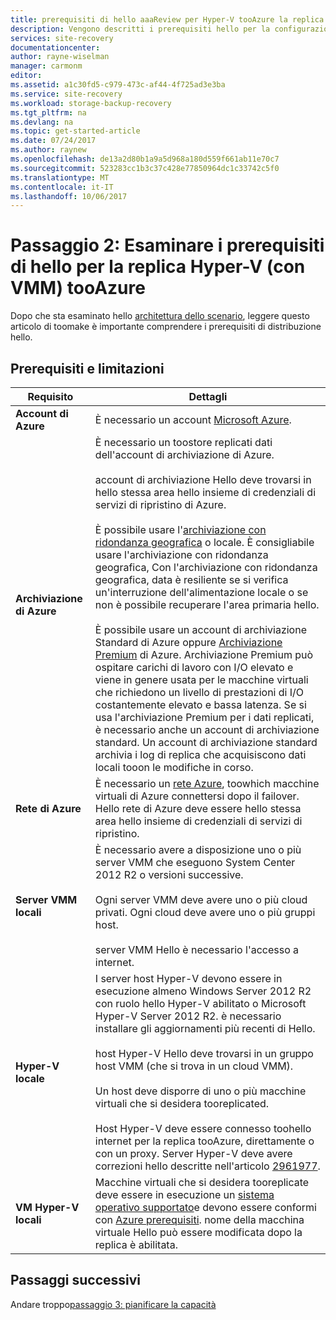 ```yaml
---
title: prerequisiti di hello aaaReview per Hyper-V tooAzure la replica (con System Center VMM) usando Azure Site Recovery | Documenti Microsoft
description: Vengono descritti i prerequisiti hello per la configurazione di replica, il failover e il ripristino delle macchine virtuali di Hyper-V locale nel tooAzure cloud VMM, con Azure Site Recovery
services: site-recovery
documentationcenter: 
author: rayne-wiselman
manager: carmonm
editor: 
ms.assetid: a1c30fd5-c979-473c-af44-4f725ad3e3ba
ms.service: site-recovery
ms.workload: storage-backup-recovery
ms.tgt_pltfrm: na
ms.devlang: na
ms.topic: get-started-article
ms.date: 07/24/2017
ms.author: raynew
ms.openlocfilehash: de13a2d80b1a9a5d968a180d559f661ab11e70c7
ms.sourcegitcommit: 523283cc1b3c37c428e77850964dc1c33742c5f0
ms.translationtype: MT
ms.contentlocale: it-IT
ms.lasthandoff: 10/06/2017
---
```

# <a name="step-2-review-hello-prerequisites-for-hyper-v-with-vmm-tooazure-replication"></a>Passaggio 2: Esaminare i prerequisiti di hello per la replica Hyper-V (con VMM) tooAzure

Dopo che sta esaminato hello [architettura dello scenario](vmm-to-azure-walkthrough-architecture.md), leggere questo articolo di toomake è importante comprendere i prerequisiti di distribuzione hello. 

## <a name="prerequisites-and-limitations"></a>Prerequisiti e limitazioni

**Requisito** | **Dettagli**
--- | ---
**Account di Azure** | È necessario un account [Microsoft Azure](http://azure.microsoft.com/).
**Archiviazione di Azure** | È necessario un toostore replicati dati dell'account di archiviazione di Azure.<br/><br/> account di archiviazione Hello deve trovarsi in hello stessa area hello insieme di credenziali di servizi di ripristino di Azure.<br/><br/>È possibile usare l'[archiviazione con ridondanza geografica](../storage/common/storage-redundancy.md#geo-redundant-storage) o locale. È consigliabile usare l'archiviazione con ridondanza geografica, Con l'archiviazione con ridondanza geografica, data è resiliente se si verifica un'interruzione dell'alimentazione locale o se non è possibile recuperare l'area primaria hello.<br/><br/> È possibile usare un account di archiviazione Standard di Azure oppure [Archiviazione Premium](../storage/common/storage-premium-storage.md) di Azure. Archiviazione Premium può ospitare carichi di lavoro con I/O elevato e viene in genere usata per le macchine virtuali che richiedono un livello di prestazioni di I/O costantemente elevato e bassa latenza. Se si usa l'archiviazione Premium per i dati replicati, è necessario anche un account di archiviazione standard. Un account di archiviazione standard archivia i log di replica che acquisiscono dati locali tooon le modifiche in corso.
**Rete di Azure** | È necessario un [rete Azure](../virtual-network/virtual-network-get-started-vnet-subnet.md), toowhich macchine virtuali di Azure connettersi dopo il failover. Hello rete di Azure deve essere hello stessa area hello insieme di credenziali di servizi di ripristino.
**Server VMM locali** | È necessario avere a disposizione uno o più server VMM che eseguono System Center 2012 R2 o versioni successive.<br/><br/> Ogni server VMM deve avere uno o più cloud privati. Ogni cloud deve avere uno o più gruppi host.<br/><br/> server VMM Hello è necessario l'accesso a internet.
**Hyper-V locale** | I server host Hyper-V devono essere in esecuzione almeno Windows Server 2012 R2 con ruolo hello Hyper-V abilitato o Microsoft Hyper-V Server 2012 R2. è necessario installare gli aggiornamenti più recenti di Hello.<br/><br/> host Hyper-V Hello deve trovarsi in un gruppo host VMM (che si trova in un cloud VMM).<br/><br/> Un host deve disporre di uno o più macchine virtuali che si desidera tooreplicated.<br/><br/> Host Hyper-V deve essere connesso toohello internet per la replica tooAzure, direttamente o con un proxy. Server Hyper-V deve avere correzioni hello descritte nell'articolo [2961977](https://support.microsoft.com/kb/2961977).
**VM Hyper-V locali** | Macchine virtuali che si desidera tooreplicate deve essere in esecuzione un [sistema operativo supportato](site-recovery-support-matrix-to-azure.md#support-for-replicated-machine-os-versions)e devono essere conformi con [Azure prerequisiti](site-recovery-support-matrix-to-azure.md#failed-over-azure-vm-requirements). nome della macchina virtuale Hello può essere modificata dopo la replica è abilitata. 




## <a name="next-steps"></a>Passaggi successivi

Andare troppo[passaggio 3: pianificare la capacità](vmm-to-azure-walkthrough-capacity.md)

